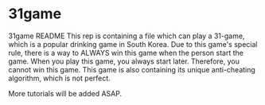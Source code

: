 # 31game
31game
README
This rep is containing a file which can play a 31-game, which is a popular drinking game in South Korea.
Due to this game's special rule, there is a way to ALWAYS win this game when the person start the game.
When you play this game, you always start later. Therefore, you cannot win this game.
This game is also containing its unique anti-cheating algorithm, which is not perfect.

More tutorials will be added ASAP.
